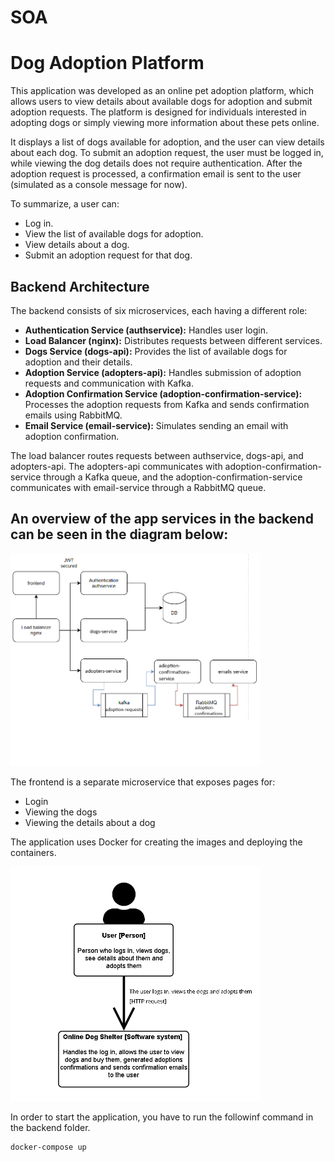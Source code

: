 # SOA
# Dog Adoption Platform

This application was developed as an online pet adoption platform, which allows users to view details about available dogs for adoption and submit adoption requests. The platform is designed for individuals interested in adopting dogs or simply viewing more information about these pets online.

It displays a list of dogs available for adoption, and the user can view details about each dog. To submit an adoption request, the user must be logged in, while viewing the dog details does not require authentication. After the adoption request is processed, a confirmation email is sent to the user (simulated as a console message for now).

To summarize, a user can:
- Log in.
- View the list of available dogs for adoption.
- View details about a dog.
- Submit an adoption request for that dog.

## Backend Architecture

The backend consists of six microservices, each having a different role:

- **Authentication Service (authservice):** Handles user login.
- **Load Balancer (nginx):** Distributes requests between different services.
- **Dogs Service (dogs-api):** Provides the list of available dogs for adoption and their details.
- **Adoption Service (adopters-api):** Handles submission of adoption requests and communication with Kafka.
- **Adoption Confirmation Service (adoption-confirmation-service):** Processes the adoption requests from Kafka and sends confirmation emails using RabbitMQ.
- **Email Service (email-service):** Simulates sending an email with adoption confirmation.

The load balancer routes requests between authservice, dogs-api, and adopters-api. The adopters-api communicates with adoption-confirmation-service through a Kafka queue, and the adoption-confirmation-service communicates with email-service through a RabbitMQ queue.

## An overview of the app services in the backend can be seen in the diagram below:
<img src="diagram.png" width="400">

The frontend is a separate microservice that exposes pages for:
- Login
- Viewing the dogs
- Viewing the details about a dog

The application uses Docker for creating the images and deploying the containers.

<img src="c4.png" width="400">

In order to start the application, you have to run the followinf command in the backend folder.
```bash
docker-compose up
```
